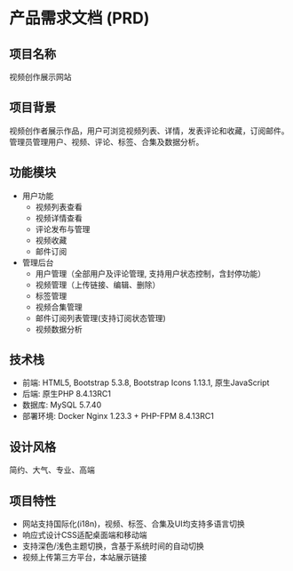 # 产品需求文档 (PRD)

## 项目名称
视频创作展示网站

## 项目背景
视频创作者展示作品，用户可浏览视频列表、详情，发表评论和收藏，订阅邮件。管理员管理用户、视频、评论、标签、合集及数据分析。

## 功能模块
- 用户功能
  - 视频列表查看
  - 视频详情查看
  - 评论发布与管理
  - 视频收藏
  - 邮件订阅
- 管理后台
  - 用户管理（全部用户及评论管理, 支持用户状态控制，含封停功能）
  - 视频管理（上传链接、编辑、删除）
  - 标签管理
  - 视频合集管理
  - 邮件订阅列表管理(支持订阅状态管理)
  - 视频数据分析

## 技术栈
- 前端: HTML5, Bootstrap 5.3.8, Bootstrap Icons 1.13.1, 原生JavaScript
- 后端: 原生PHP 8.4.13RC1
- 数据库: MySQL 5.7.40
- 部署环境: Docker Nginx 1.23.3 + PHP-FPM 8.4.13RC1

## 设计风格
简约、大气、专业、高端

## 项目特性
- 网站支持国际化(i18n)，视频、标签、合集及UI均支持多语言切换
- 响应式设计CSS适配桌面端和移动端
- 支持深色/浅色主题切换，含基于系统时间的自动切换
- 视频上传第三方平台，本站展示链接
